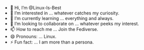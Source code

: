 - 👋 Hi, I’m @Linux-Is-Best
- 👀 I’m interested in ... whatever catches my curiosity.
- 🌱 I’m currently learning ... everything and always.
- 💞️ I’m looking to collaborate on ... whatever peeks my interest.
- 📫 How to reach me ... Join the Fediverse.
- 😄 Pronouns: ... Linux.
- ⚡ Fun fact: ... I am more than a persona.

<!---
Linux-Is-Best/Linux-Is-Best is a ✨ special ✨ repository because its `README.md` (this file) appears on your GitHub profile.
You can click the Preview link to take a look at your changes.
--->
